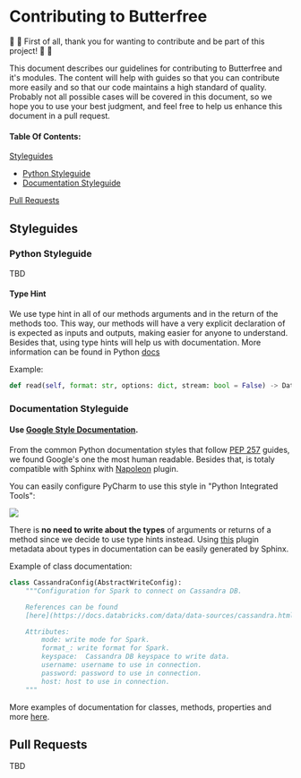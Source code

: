 # Contributing to Butterfree

:tada: :clap:  First of all, thank you for wanting to contribute and be part of this project! :clap: :tada:

This document describes our guidelines for contributing to Butterfree and it's modules. The content will help with guides so that you can contribute more easily and so that our code maintains a high standard of quality. Probably not all possible cases will be covered in this document, so we hope you to use your best judgment, and feel free to help us enhance this document in a pull request. 

#### Table Of Contents:

[Styleguides](#styleguides)
  * [Python Styleguide](#python-styleguide)
  * [Documentation Styleguide](#documentation-styleguide)

[Pull Requests](#pull-requests)

## Styleguides

### Python Styleguide

TBD

#### Type Hint

We use type hint in all of our methods arguments and in the return of the methods too. This way, our methods will have a very explicit declaration of is expected as inputs and outputs, making easier for anyone to understand. Besides that, using type hints will help us with documentation. More information can be found in Python [docs](https://docs.python.org/3/library/typing.html)

Example:
```Python
def read(self, format: str, options: dict, stream: bool = False) -> DataFrame:
```

### Documentation Styleguide

#### Use [Google Style Documentation](https://github.com/google/styleguide/blob/gh-pages/pyguide.md#38-comments-and-docstrings).

From the common Python documentation styles that follow [PEP 257](https://www.python.org/dev/peps/pep-0257/) guides, we found Google's one the most human readable. Besides that, is totaly compatible with Sphinx with [Napoleon](https://www.sphinx-doc.org/en/master/usage/extensions/napoleon.html) plugin.

You can easily configure PyCharm to use this style in "Python Integrated Tools":

![](https://i.imgur.com/sv0hcBA.png)

There is **no need to write about the types** of arguments or returns of a method since we decide to use type hints instead. Using [this](https://pypi.org/project/sphinx-autodoc-typehints/) plugin metadata about types in documentation can be easily generated by Sphinx.

Example of class documentation:
```Python
class CassandraConfig(AbstractWriteConfig):
    """Configuration for Spark to connect on Cassandra DB.

    References can be found
    [here](https://docs.databricks.com/data/data-sources/cassandra.html).

    Attributes:
        mode: write mode for Spark.
        format_: write format for Spark.
        keyspace:  Cassandra DB keyspace to write data.
        username: username to use in connection.
        password: password to use in connection.
        host: host to use in connection.
    """
```

More examples of documentation for classes, methods, properties and more [here](https://sphinxcontrib-napoleon.readthedocs.io/en/latest/example_google.html).

## Pull Requests
TBD

